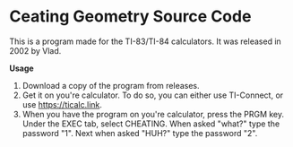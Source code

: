 # Ceating Geometry Source Code

This is a program made for the TI-83/TI-84 calculators. It was released in 2002 by Vlad.

**Usage**
1) Download a copy of the program from releases.
2) Get it on you're calculator. To do so, you can either use TI-Connect, or use https://ticalc.link.
3) When you have the program on you're calculator, press the PRGM key. Under the EXEC tab, select CHEATING. When asked "what?" type the password "1". Next when asked "HUH?" type the password "2".

